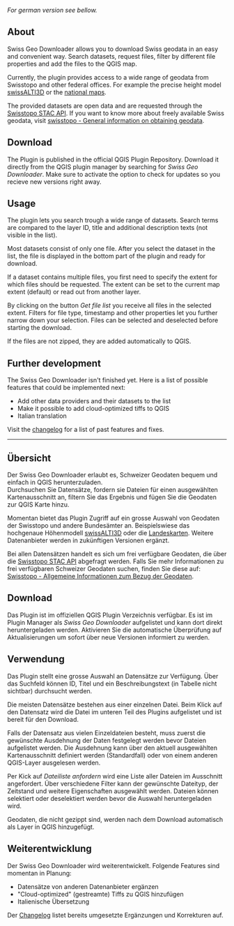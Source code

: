 _For german version see bellow._

## About
Swiss Geo Downloader allows you to download Swiss geodata in an easy and convenient way. 
Search datasets, request files, filter by different file properties and add the files to the QGIS map.

Currently, the plugin provides access to a wide range of geodata from Swisstopo and other federal offices. 
For example the precise height model [swissALTI3D](https://www.swisstopo.admin.ch/de/geodata/height/alti3d.html) 
or the [national maps](https://www.swisstopo.admin.ch/de/geodata/maps/smr/smr25.html).

The provided datasets are open data and are requested through the [Swisstopo STAC API](https://www.geo.admin.ch/de/geo-dienstleistungen/geodienste/downloadienste/stac-api.html#datasets).
If you want to know more about freely available Swiss geodata, visit [swisstopo - General information on obtaining geodata](https://www.swisstopo.admin.ch/de/geodata/info.html).

## Download
The Plugin is published in the official QGIS Plugin Repository. 
Download it directly from the QGIS plugin manager by searching for _Swiss Geo Downloader_. 
Make sure to activate the option to check for updates so you recieve new versions right away.

## Usage
The plugin lets you search trough a wide range of datasets. 
Search terms are compared to the layer ID, title and additional description texts (not visible in the list).

Most datasets consist of only one file. 
After you select the dataset in the list, the file is displayed in the bottom part of the plugin and ready for download.

If a dataset contains multiple files, you first need to specify the extent for which files should be requested.
The extent can be set to the current map extent (default) or read out from another layer.

By clicking on the button _Get file list_ you receive all files in the selected extent. 
Filters for file type, timestamp and other properties let you further narrow down your selection. 
Files can be selected and deselected before starting the download. 

If the files are not zipped, they are added automatically to QGIS.


## Further development
The Swiss Geo Downloader isn't finished yet. Here is a list of possible features that could be implemented next:
* Add other data providers and their datasets to the list
* Make it possible to add cloud-optimized tiffs to QGIS
* Italian translation

Visit the [changelog](https://github.com/piMoll/swissgeodownloader/blob/main/CHANGELOG.md) for a list of past features and fixes.

------------------------------------------------------


## Übersicht
Der Swiss Geo Downloader erlaubt es, Schweizer Geodaten bequem und einfach in QGIS herunterzuladen.  
Durchsuchen Sie Datensätze, fordern sie Dateien für einen ausgewählten Kartenausschnitt an, 
filtern Sie das Ergebnis und fügen Sie die Geodaten zur QGIS Karte hinzu.

Momentan bietet das Plugin Zugriff auf ein grosse Auswahl von Geodaten der Swisstopo und andere Bundesämter an.
Beispielswiese das hochgenaue Höhenmodell [swissALTI3D](https://www.swisstopo.admin.ch/de/geodata/height/alti3d.html)
oder die [Landeskarten](https://www.swisstopo.admin.ch/de/geodata/maps/smr/smr25.html). 
Weitere Datenanbieter werden in zukünftigen Versionen ergänzt.

Bei allen Datensätzen handelt es sich um frei verfügbare Geodaten, 
die über die [Swisstopo STAC API](https://www.geo.admin.ch/de/geo-dienstleistungen/geodienste/downloadienste/stac-api.html#datasets) abgefragt werden.
Falls Sie mehr Informationen zu frei verfügbaren Schweizer Geodaten suchen, finden Sie diese auf: [Swisstopo - Allgemeine Informationen zum Bezug der Geodaten](https://www.swisstopo.admin.ch/de/geodata/info.html).

## Download
Das Plugin ist im offiziellen QGIS Plugin Verzeichnis verfügbar.
Es ist im Plugin Manager als _Swiss Geo Downloader_ aufgelistet und kann dort direkt heruntergeladen werden.
Aktivieren Sie die automatische Überprüfung auf Aktualisierungen um sofort über neue Versionen informiert zu werden.

## Verwendung
Das Plugin stellt eine grosse Auswahl an Datensätze zur Verfügung. 
Über das Suchfeld können ID, Titel und ein Beschreibungstext (in Tabelle nicht sichtbar) durchsucht werden.

Die meisten Datensätze bestehen aus einer einzelnen Datei.
Beim Klick auf den Datensatz wird die Datei im unteren Teil des Plugins aufgelistet und ist bereit für den Download.

Falls der Datensatz aus vielen Einzeldateien besteht, muss zuerst die gewünschte Ausdehnung der Daten festgelegt werden bevor Dateien aufgelistet werden.
Die Ausdehnung kann über den aktuell ausgewählten Kartenausschnitt definiert werden (Standardfall) oder von einem anderen QGIS-Layer ausgelesen werden.

Per Kick auf _Dateiliste anfordern_ wird eine Liste aller Dateien im Ausschnitt angefordert. 
Über verschiedene Filter kann der gewünschte Dateityp, der Zeitstand und weitere Eigenschaften ausgewählt werden.
Dateien können selektiert oder deselektiert werden bevor die Auswahl heruntergeladen wird. 

Geodaten, die nicht gezippt sind, werden nach dem Download automatisch als Layer in QGIS hinzugefügt.


## Weiterentwicklung
Der Swiss Geo Downloader wird weiterentwickelt. Folgende Features sind momentan in Planung:
* Datensätze von anderen Datenanbieter ergänzen
* "Cloud-optimized" (gestreamte) Tiffs zu QGIS hinzufügen
* Italienische Übersetzung

Der [Changelog](https://github.com/piMoll/swissgeodownloader/blob/main/CHANGELOG.md) listet bereits umgesetzte Ergänzungen und Korrekturen auf.
